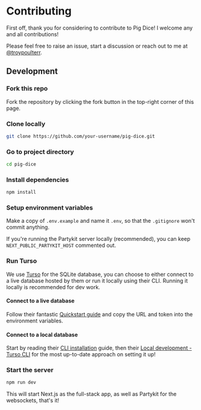 # Contributing

First off, thank you for considering to contribute to Pig Dice! I welcome any and all contributions!

Please feel free to raise an issue, start a discussion or reach out to me at [@troypoulterr](https://twitter.com/troypoulterr).

## Development

### Fork this repo

Fork the repository by clicking the fork button in the top-right corner of this page.

### Clone locally

```bash
git clone https://github.com/your-username/pig-dice.git
```

### Go to project directory

```bash
cd pig-dice
```

### Install dependencies

```bash
npm install
```

### Setup environment variables

Make a copy of `.env.example` and name it `.env`, so that the `.gitignore` won't commit anything.

If you're running the Partykit server locally (recommended), you can keep `NEXT_PUBLIC_PARTYKIT_HOST` commented out.

### Run Turso

We use [Turso](https://turso.tech/) for the SQLite database, you can choose to either connect to a live database hosted by them or run it locally using their CLI. Running it locally is recommended for dev work.

#### Connect to a live database

Follow their fantastic [Quickstart guide](https://docs.turso.tech/quickstart) and copy the URL and token into the environment variables.

#### Connect to a local database

Start by reading their [CLI installation](https://docs.turso.tech/cli/installation) guide, then their [Local development - Turso CLI](https://docs.turso.tech/local-development#turso-cli) for the most up-to-date approach on setting it up!

### Start the server

```bash
npm run dev
```

This will start Next.js as the full-stack app, as well as Partykit for the websockets, that's it!
